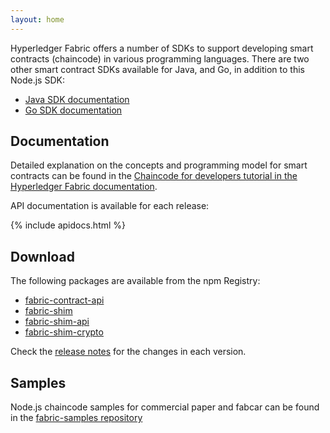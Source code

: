 ```yaml
---
layout: home
---
```


Hyperledger Fabric offers a number of SDKs to support developing smart contracts (chaincode)
in various programming languages. There are two other smart contract SDKs available for Java, and Go, in addition to this Node.js SDK:

  * [Java SDK documentation](https://hyperledger.github.io/fabric-chaincode-java/)
  * [Go SDK documentation](https://godoc.org/github.com/hyperledger/fabric-chaincode-go)

## Documentation

Detailed explanation on the concepts and programming model for smart contracts can be found in the [Chaincode for developers tutorial in the Hyperledger Fabric documentation](https://hyperledger-fabric.readthedocs.io/en/latest/chaincode.html).

API documentation is available for each release:

{% include apidocs.html %}

## Download

The following packages are available from the npm Registry:

- [fabric-contract-api](https://www.npmjs.com/package/fabric-contract-api)
- [fabric-shim](https://www.npmjs.com/package/fabric-shim)
- [fabric-shim-api](https://www.npmjs.com/package/fabric-shim-api)
- [fabric-shim-crypto](https://www.npmjs.com/package/fabric-shim-crypto)

Check the [release notes](https://github.com/hyperledger/fabric-chaincode-node/releases) for the changes in each version.

## Samples

Node.js chaincode samples for commercial paper and fabcar can be found in the [fabric-samples repository](https://github.com/hyperledger/fabric-samples)
